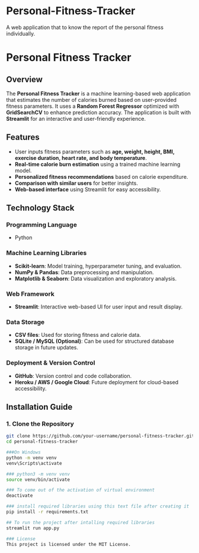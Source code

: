 # Personal-Fitness-Tracker
A web application that to know the report of the personal fitness individually.
# Personal Fitness Tracker

## Overview
The **Personal Fitness Tracker** is a machine learning-based web application that estimates the number of calories burned based on user-provided fitness parameters. It uses a **Random Forest Regressor** optimized with **GridSearchCV** to enhance prediction accuracy. The application is built with **Streamlit** for an interactive and user-friendly experience.

## Features
- User inputs fitness parameters such as **age, weight, height, BMI, exercise duration, heart rate, and body temperature**.
- **Real-time calorie burn estimation** using a trained machine learning model.
- **Personalized fitness recommendations** based on calorie expenditure.
- **Comparison with similar users** for better insights.
- **Web-based interface** using Streamlit for easy accessibility.

## Technology Stack

### Programming Language
- Python

### Machine Learning Libraries
- **Scikit-learn**: Model training, hyperparameter tuning, and evaluation.
- **NumPy & Pandas**: Data preprocessing and manipulation.
- **Matplotlib & Seaborn**: Data visualization and exploratory analysis.

### Web Framework
- **Streamlit**: Interactive web-based UI for user input and result display.

### Data Storage
- **CSV files**: Used for storing fitness and calorie data.
- **SQLite / MySQL (Optional)**: Can be used for structured database storage in future updates.

### Deployment & Version Control
- **GitHub**: Version control and code collaboration.
- **Heroku / AWS / Google Cloud**: Future deployment for cloud-based accessibility.

## Installation Guide

### 1. Clone the Repository
```bash
git clone https://github.com/your-username/personal-fitness-tracker.git
cd personal-fitness-tracker

###On Windows
python -m venv venv
venv\Scripts\activate

### python3 -m venv venv
source venv/bin/activate

### To come out of the activation of virtual environment 
deactivate

### install required libraries using this text file after creating it
pip install -r requirements.txt

## To run the project after intalling required libraries
streamlit run app.py

### License
This project is licensed under the MIT License.
